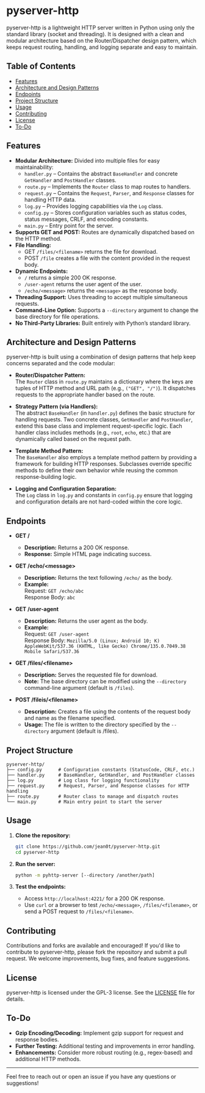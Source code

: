# pyserver-http

pyserver-http is a lightweight HTTP server written in Python using only the standard library (socket and threading). It is designed with a clean and modular architecture based on the Router/Dispatcher design pattern, which keeps request routing, handling, and logging separate and easy to maintain.

## Table of Contents

- [Features](#features)
- [Architecture and Design Patterns](#architecture-and-design-patterns)
- [Endpoints](#endpoints)
- [Project Structure](#project-structure)
- [Usage](#usage)
- [Contributing](#contributing)
- [License](#license)
- [To-Do](#to-do)

## Features

- **Modular Architecture:** Divided into multiple files for easy maintainability:
  - `handler.py` – Contains the abstract `BaseHandler` and concrete `GetHandler` and `PostHandler` classes.
  - `route.py` – Implements the `Router` class to map routes to handlers.
  - `request.py` – Contains the `Request`, `Parser`, and `Response` classes for handling HTTP data.
  - `log.py` – Provides logging capabilities via the `Log` class.
  - `config.py` – Stores configuration variables such as status codes, status messages, CRLF, and encoding constants.
  - `main.py` – Entry point for the server.
- **Supports GET and POST:** Routes are dynamically dispatched based on the HTTP method.
- **File Handling:** 
  - GET `/files/<filename>` returns the file for download.
  - POST `/file` creates a file with the content provided in the request body.
- **Dynamic Endpoints:** 
  - `/` returns a simple 200 OK response.
  - `/user-agent` returns the user agent of the user.
  - `/echo/<message>` returns the `<message>` as the response body.
- **Threading Support:** Uses threading to accept multiple simultaneous requests.
- **Command-Line Option:** Supports a `--directory` argument to change the base directory for file operations.
- **No Third-Party Libraries:** Built entirely with Python’s standard library.

## Architecture and Design Patterns

pyserver-http is built using a combination of design patterns that help keep concerns separated and the code modular:

- **Router/Dispatcher Pattern:**  
  The `Router` class in `route.py` maintains a dictionary where the keys are tuples of HTTP method and URL path (e.g., `("GET", "/")`). It dispatches requests to the appropriate handler based on the route.

- **Strategy Pattern (via Handlers):**  
  The abstract `BaseHandler` (in `handler.py`) defines the basic structure for handling requests. Two concrete classes, `GetHandler` and `PostHandler`, extend this base class and implement request-specific logic. Each handler class includes methods (e.g., `root`, `echo`, etc.) that are dynamically called based on the request path.

- **Template Method Pattern:**  
  The `BaseHandler` also employs a template method pattern by providing a framework for building HTTP responses. Subclasses override specific methods to define their own behavior while reusing the common response-building logic.

- **Logging and Configuration Separation:**  
  The `Log` class in `log.py` and constants in `config.py` ensure that logging and configuration details are not hard-coded within the core logic.

## Endpoints

- **GET /**
  - **Description:** Returns a 200 OK response.
  - **Response:** Simple HTML page indicating success.

- **GET /echo/\<message\>**
  - **Description:** Returns the text following `/echo/` as the body.
  - **Example:**  
    Request: `GET /echo/abc`  
    Response Body: `abc`

- **GET /user-agent**
  - **Description:** Returns the user agent as the body.
  - **Example:**  
    Request: `GET /user-agent`  
    Response Body: `Mozilla/5.0 (Linux; Android 10; K) AppleWebKit/537.36 (KHTML, like Gecko) Chrome/135.0.7049.38 Mobile Safari/537.36`

- **GET /files/\<filename\>**
  - **Description:** Serves the requested file for download.
  - **Note:** The base directory can be modified using the `--directory` command-line argument (default is `/files`).

- **POST /fileis/\<filename\>**
  - **Description:** Creates a file using the contents of the request body and name as the filename specified.
  - **Usage:** The file is written to the directory specified by the `--directory` argument (default is /files).

## Project Structure

```
pyserver-http/
├── config.py      # Configuration constants (StatusCode, CRLF, etc.)
├── handler.py     # BaseHandler, GetHandler, and PostHandler classes
├── log.py         # Log class for logging functionality
├── request.py     # Request, Parser, and Response classes for HTTP handling
├── route.py       # Router class to manage and dispatch routes
└── main.py        # Main entry point to start the server
```

## Usage

1. **Clone the repository:**

   ```bash
   git clone https://github.com/jean0t/pyserver-http.git
   cd pyserver-http
   ```

2. **Run the server:**

   ```bash
   python -m pyhttp-server [--directory /another/path]
   ```

3. **Test the endpoints:**

   - Access `http://localhost:4221/` for a 200 OK response.
   - Use `curl` or a browser to test `/echo/<message>`, `/files/<filename>`, or send a POST request to `/files/<filename>`.

## Contributing

Contributions and forks are available and encouraged! If you'd like to contribute to pyserver-http, please fork the repository and submit a pull request. We welcome improvements, bug fixes, and feature suggestions.

## License

pyserver-http is licensed under the GPL-3 license. See the [LICENSE](LICENSE) file for details.

## To-Do

- **Gzip Encoding/Decoding:** Implement gzip support for request and response bodies.
- **Further Testing:** Additional testing and improvements in error handling.
- **Enhancements:** Consider more robust routing (e.g., regex-based) and additional HTTP methods.

---

Feel free to reach out or open an issue if you have any questions or suggestions!

